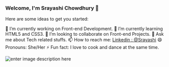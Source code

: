 ### Welcome, I'm Srayashi Chowdhury 👋

Here are some ideas to get you started:

 🔭 I’m currently working on Front-end Development.
🌱 I’m currently learning HTML5 and CSS3.
👯 I’m looking to collaborate on Front-end Projects. 
💬 Ask me about Tech related stuffs.
📫 How to reach me: [Linkedin : @Srayashi](https://www.linkedin.com/in/srayashi-chowdhury-630209191/)
😄 Pronouns: She/Her
⚡ Fun fact: I love to cook and dance at the same time.

![enter image description here](https://github-readme-stats.vercel.app/api?username=Sraya123&&show_icons=true&title_color=ffffff&icon_color=bb2acf&text_color=daf7dc&bg_color=151515)
